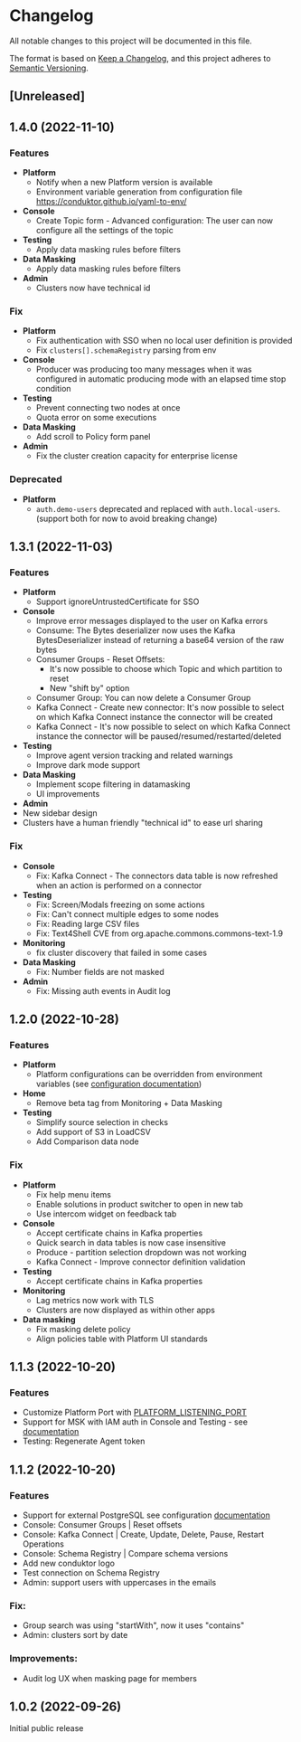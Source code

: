 # Changelog
All notable changes to this project will be documented in this file.

The format is based on [Keep a Changelog](https://keepachangelog.com/en/1.0.0/),
and this project adheres to [Semantic Versioning](https://semver.org/spec/v2.0.0.html).

## [Unreleased]

## 1.4.0 (2022-11-10)

### **Features** 
- **Platform**
  - Notify when a new Platform version is available
  - Environment variable generation from configuration file https://conduktor.github.io/yaml-to-env/
- **Console**
  - Create Topic form - Advanced configuration: The user can now configure all the settings of the topic
- **Testing**
  - Apply data masking rules before filters
- **Data Masking**
  - Apply data masking rules before filters
- **Admin**
  - Clusters now have technical id

### **Fix**
- **Platform**
  - Fix authentication with SSO when no local user definition is provided
  - Fix `clusters[].schemaRegistry` parsing from env
- **Console**
  - Producer was producing too many messages when it was configured in automatic producing mode with an elapsed time stop condition
- **Testing**
  - Prevent connecting two nodes at once
  - Quota error on some executions
- **Data Masking**
  - Add scroll to Policy form panel
- **Admin**
  - Fix the cluster creation capacity for enterprise license

### **Deprecated**
- **Platform**
  - `auth.demo-users` deprecated and replaced with `auth.local-users`. (support both for now to avoid breaking change)

  
## 1.3.1 (2022-11-03)

### **Features** 
- **Platform**
   - Support ignoreUntrustedCertificate for SSO
- **Console**
  - Improve error messages displayed to the user on Kafka errors
  - Consume: The Bytes deserializer now uses the Kafka BytesDeserializer instead of returning a base64 version of the raw bytes
  - Consumer Groups - Reset Offsets:
    - It's now possible to choose which Topic and which partition to reset
    - New "shift by" option
  - Consumer Group: You can now delete a Consumer Group
  - Kafka Connect - Create new connector: It's now possible to select on which Kafka Connect instance the connector will be created
  - Kafka Connect - It's now possible to select on which Kafka Connect instance the connector will be paused/resumed/restarted/deleted
- **Testing**
  - Improve agent version tracking and related warnings
  - Improve dark mode support
- **Data Masking**
  - Implement scope filtering in datamasking
  - UI improvements
- **Admin**
- New sidebar design
- Clusters have a human friendly "technical id" to ease url sharing

### **Fix**
- **Console**
  - Fix: Kafka Connect - The connectors data table is now refreshed when an action is performed on a connector
- **Testing**
  - Fix: Screen/Modals freezing on some actions
  - Fix: Can't connect multiple edges to some nodes
  - Fix: Reading large CSV files
  - Fix:  Text4Shell CVE from org.apache.commons.commons-text-1.9
- **Monitoring**
  - fix cluster discovery that failed in some cases
- **Data Masking**
  - Fix: Number fields are not masked
- **Admin**
  - Fix: Missing auth events in Audit log

## 1.2.0 (2022-10-28)

### **Features** 
- **Platform**
    - Platform configurations can be overridden from environment variables (see [configuration documentation](./doc/Configuration.md#environment-override))
- **Home**
    - Remove beta tag from Monitoring + Data Masking
- **Testing**
    - Simplify source selection in checks
    - Add support of S3 in LoadCSV
    - Add Comparison data node

### **Fix**
- **Platform** 
    - Fix help menu items
    - Enable solutions in product switcher to open in new tab
    - Use intercom widget on feedback tab
- **Console**
    - Accept certificate chains in Kafka properties
    - Quick search in data tables is now case insensitive
    - Produce - partition selection dropdown was not working
    - Kafka Connect - Improve connector definition validation
- **Testing**
    - Accept certificate chains in Kafka properties
- **Monitoring**
    - Lag metrics now work with TLS
    - Clusters are now displayed as within other apps
- **Data masking**
    - Fix masking delete policy
    - Align policies table with Platform UI standards

## 1.1.3 (2022-10-20)

### **Features**
- Customize Platform Port with [PLATFORM_LISTENING_PORT](./doc/Configuration.md#configuration-using-environment-variables)
- Support for MSK with IAM auth in Console and Testing -  see [documentation](./doc/Configuration.md#amazon-msk-with-iam-authentication-example)
- Testing: Regenerate Agent token

## 1.1.2 (2022-10-20)

### **Features**
- Support for external PostgreSQL see configuration [documentation](./doc/Configuration.md#external-database-configuration)
- Console: Consumer Groups | Reset offsets
- Console: Kafka Connect   | Create, Update, Delete, Pause, Restart Operations
- Console: Schema Registry | Compare schema versions
- Add new conduktor logo
- Test connection on Schema Registry
- Admin: support users with uppercases in the emails

### **Fix**:
- Group search was using "startWith", now it uses "contains"
- Admin: clusters sort by date

### **Improvements**:
- Audit log UX when masking page for members

## 1.0.2 (2022-09-26)

Initial public release 
